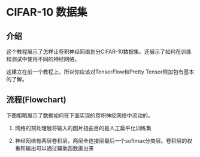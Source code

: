 # CIFAR-10 数据集
## 介绍
  这个教程展示了怎样让卷积神经网络划分CIFAR-10数据集。还展示了如何在训练和测试中使用不同的神经网络。
  
  这建立在前一个教程上，所以你应该对TensorFlow和Pretty Tensor附加包有基本的了解。
  
## 流程(Flowchart)

  下图粗略展示了数据如何在下面实现的卷积神经网络中流动的。
  
  1. 网络的预处理层将输入的图片扭曲目的是人工扁平化训练集
  
  2. 神经网络有两层卷积层，两层全连接层最后一个softmax分类层。卷积层的权重和输出可以通过辅助函数画出来
  
  
  
